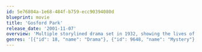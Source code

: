 ```yaml
---
id: 5e76804a-1e68-484f-b759-ecc90394080d
blueprint: movie
title: 'Gosford Park'
release_date: '2001-11-07'
overview: 'Multiple storylined drama set in 1932, showing the lives of upstairs guest and downstairs servants at a party in a country house in England.'
genres: '[{"id": 18, "name": "Drama"}, {"id": 9648, "name": "Mystery"}, {"id": 53, "name": "Thriller"}]'
---
```

